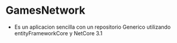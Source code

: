 # GamesNetwork
  
* Es un aplicacion sencilla con un repositorio Generico utilizando entityFrameworkCore y NetCore 3.1
